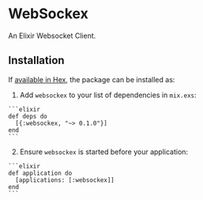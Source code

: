 # WebSockex

An Elixir Websocket Client.

## Installation

If [available in Hex](https://hex.pm/docs/publish), the package can be installed as:

  1. Add `websockex` to your list of dependencies in `mix.exs`:

    ```elixir
    def deps do
      [{:websockex, "~> 0.1.0"}]
    end
    ```

  2. Ensure `websockex` is started before your application:

    ```elixir
    def application do
      [applications: [:websockex]]
    end
    ```

